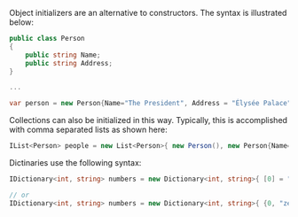 Object initializers are an alternative to constructors. The syntax is illustrated below:

```csharp
public class Person
{
    public string Name;
    public string Address;
}

...

var person = new Person{Name="The President", Address = "Élysée Palace"};
```

Collections can also be initialized in this way. Typically, this is accomplished with comma separated lists as shown here:

```csharp
IList<Person> people = new List<Person>{ new Person(), new Person{Name="Joe", "Shmow"}};
```

Dictinaries use the following syntax:

```csharp
IDictionary<int, string> numbers = new Dictionary<int, string>{ [0] = "zero", [1] = "one"...};

// or
IDictionary<int, string> numbers = new Dictionary<int, string>{ {0, "zero }, {1,  "one"}...};

```
